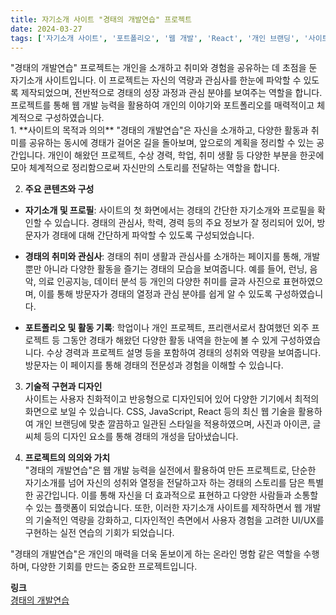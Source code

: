 ```yaml
---
title: 자기소개 사이트 "경태의 개발연습" 프로젝트
date: 2024-03-27
tags: ['자기소개 사이트', '포트폴리오', '웹 개발', 'React', '개인 브랜딩', '사이트 제작']
---
```

<div class="justify-text">
"경태의 개발연습" 프로젝트는 개인을 소개하고 취미와 경험을 공유하는 데 초점을 둔 자기소개 사이트입니다. 이 프로젝트는 자신의 역량과 관심사를 한눈에 파악할 수 있도록 제작되었으며, 전반적으로 경태의 성장 과정과 관심 분야를 보여주는 역할을 합니다. 프로젝트를 통해 웹 개발 능력을 활용하여 개인의 이야기와 포트폴리오를 매력적이고 체계적으로 구성하였습니다.

<!--more-->
<br>
1. **사이트의 목적과 의의**  
"경태의 개발연습"은 자신을 소개하고, 다양한 활동과 취미를 공유하는 동시에 경태가 걸어온 길을 돌아보며, 앞으로의 계획을 정리할 수 있는 공간입니다. 개인이 해왔던 프로젝트, 수상 경력, 학업, 취미 생활 등 다양한 부분을 한곳에 모아 체계적으로 정리함으로써 자신만의 스토리를 전달하는 역할을 합니다.

2. **주요 콘텐츠와 구성**  
- **자기소개 및 프로필**: 사이트의 첫 화면에서는 경태의 간단한 자기소개와 프로필을 확인할 수 있습니다. 경태의 관심사, 학력, 경력 등의 주요 정보가 잘 정리되어 있어, 방문자가 경태에 대해 간단하게 파악할 수 있도록 구성되었습니다.
  
- **경태의 취미와 관심사**: 경태의 취미 생활과 관심사를 소개하는 페이지를 통해, 개발뿐만 아니라 다양한 활동을 즐기는 경태의 모습을 보여줍니다. 예를 들어, 런닝, 음악, 의료 인공지능, 데이터 분석 등 개인의 다양한 취미를 글과 사진으로 표현하였으며, 이를 통해 방문자가 경태의 열정과 관심 분야를 쉽게 알 수 있도록 구성하였습니다.

- **포트폴리오 및 활동 기록**: 학업이나 개인 프로젝트, 프리랜서로서 참여했던 외주 프로젝트 등 그동안 경태가 해왔던 다양한 활동 내역을 한눈에 볼 수 있게 구성하였습니다. 수상 경력과 프로젝트 설명 등을 포함하여 경태의 성취와 역량을 보여줍니다. 방문자는 이 페이지를 통해 경태의 전문성과 경험을 이해할 수 있습니다.

3. **기술적 구현과 디자인**  
사이트는 사용자 친화적이고 반응형으로 디자인되어 있어 다양한 기기에서 최적의 화면으로 보일 수 있습니다. CSS, JavaScript, React 등의 최신 웹 기술을 활용하여 개인 브랜딩에 맞춘 깔끔하고 일관된 스타일을 적용하였으며, 사진과 아이콘, 글씨체 등의 디자인 요소를 통해 경태의 개성을 담아냈습니다.

4. **프로젝트의 의의와 가치**  
"경태의 개발연습"은 웹 개발 능력을 실전에서 활용하여 만든 프로젝트로, 단순한 자기소개를 넘어 자신의 성취와 열정을 전달하고자 하는 경태의 스토리를 담은 특별한 공간입니다. 이를 통해 자신을 더 효과적으로 표현하고 다양한 사람들과 소통할 수 있는 플랫폼이 되었습니다. 또한, 이러한 자기소개 사이트를 제작하면서 웹 개발의 기술적인 역량을 강화하고, 디자인적인 측면에서 사용자 경험을 고려한 UI/UX를 구현하는 실전 연습의 기회가 되었습니다.

"경태의 개발연습"은 개인의 매력을 더욱 돋보이게 하는 온라인 명함 같은 역할을 수행하며, 다양한 기회를 만드는 중요한 프로젝트입니다.

**링크**  
[경태의 개발연습](https://gyeongtaekang.netlify.app/)

</div>